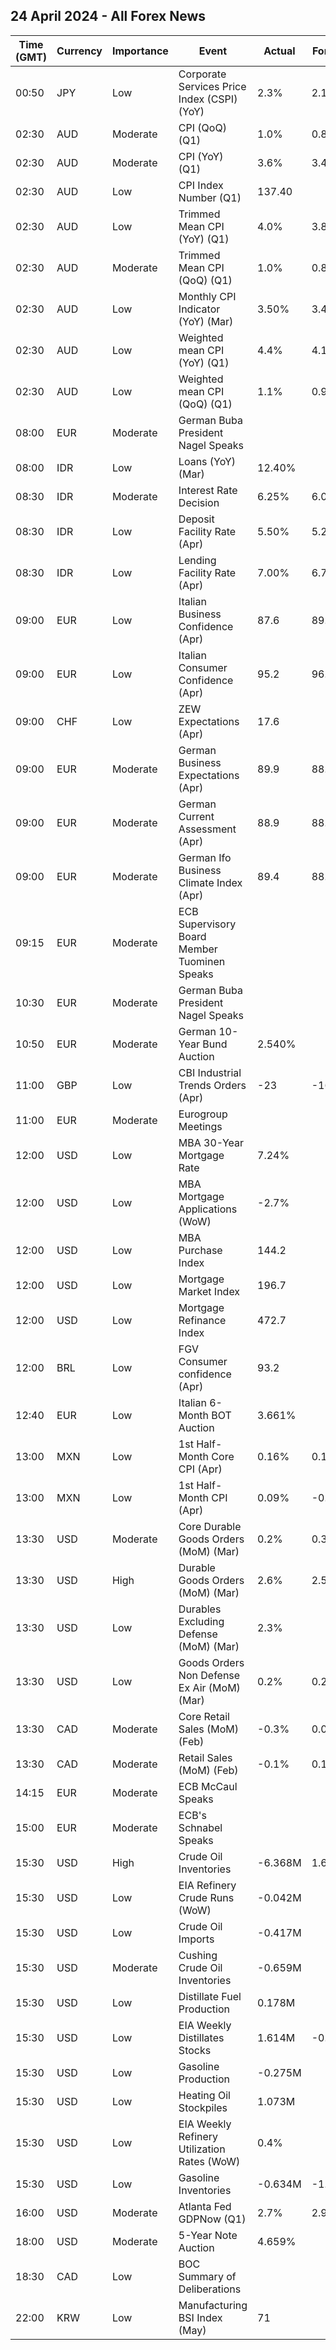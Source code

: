 ## 24 April 2024 - All Forex News

| Time (GMT) | Currency | Importance | Event | Actual | Forecast | Previous |
|------|----------|------------|-------|--------|----------|----------|
| 00:50 | JPY | Low | Corporate Services Price Index (CSPI) (YoY) | 2.3% | 2.1% | 2.2% |
| 02:30 | AUD | Moderate | CPI (QoQ) (Q1) | 1.0% | 0.8% | 0.6% |
| 02:30 | AUD | Moderate | CPI (YoY) (Q1) | 3.6% | 3.4% | 4.1% |
| 02:30 | AUD | Low | CPI Index Number (Q1) | 137.40 |  | 136.10 |
| 02:30 | AUD | Low | Trimmed Mean CPI (YoY) (Q1) | 4.0% | 3.8% | 4.2% |
| 02:30 | AUD | Moderate | Trimmed Mean CPI (QoQ) (Q1) | 1.0% | 0.8% | 0.8% |
| 02:30 | AUD | Low | Monthly CPI Indicator (YoY) (Mar) | 3.50% | 3.40% | 3.40% |
| 02:30 | AUD | Low | Weighted mean CPI (YoY) (Q1) | 4.4% | 4.1% | 4.4% |
| 02:30 | AUD | Low | Weighted mean CPI (QoQ) (Q1) | 1.1% | 0.9% | 0.9% |
| 08:00 | EUR | Moderate | German Buba President Nagel Speaks |  |  |  |
| 08:00 | IDR | Low | Loans (YoY) (Mar) | 12.40% |  | 11.28% |
| 08:30 | IDR | Moderate | Interest Rate Decision | 6.25% | 6.00% | 6.00% |
| 08:30 | IDR | Low | Deposit Facility Rate (Apr) | 5.50% | 5.25% | 5.25% |
| 08:30 | IDR | Low | Lending Facility Rate (Apr) | 7.00% | 6.75% | 6.75% |
| 09:00 | EUR | Low | Italian Business Confidence (Apr) | 87.6 | 89.5 | 88.4 |
| 09:00 | EUR | Low | Italian Consumer Confidence (Apr) | 95.2 | 96.9 | 96.5 |
| 09:00 | CHF | Low | ZEW Expectations (Apr) | 17.6 |  | 11.5 |
| 09:00 | EUR | Moderate | German Business Expectations (Apr) | 89.9 | 88.9 | 87.7 |
| 09:00 | EUR | Moderate | German Current Assessment (Apr) | 88.9 | 88.7 | 88.1 |
| 09:00 | EUR | Moderate | German Ifo Business Climate Index (Apr) | 89.4 | 88.9 | 87.9 |
| 09:15 | EUR | Moderate | ECB Supervisory Board Member Tuominen Speaks |  |  |  |
| 10:30 | EUR | Moderate | German Buba President Nagel Speaks |  |  |  |
| 10:50 | EUR | Moderate | German 10-Year Bund Auction | 2.540% |  | 2.380% |
| 11:00 | GBP | Low | CBI Industrial Trends Orders (Apr) | -23 | -16 | -18 |
| 11:00 | EUR | Moderate | Eurogroup Meetings |  |  |  |
| 12:00 | USD | Low | MBA 30-Year Mortgage Rate | 7.24% |  | 7.13% |
| 12:00 | USD | Low | MBA Mortgage Applications (WoW) | -2.7% |  | 3.3% |
| 12:00 | USD | Low | MBA Purchase Index | 144.2 |  | 145.6 |
| 12:00 | USD | Low | Mortgage Market Index | 196.7 |  | 202.1 |
| 12:00 | USD | Low | Mortgage Refinance Index | 472.7 |  | 500.7 |
| 12:00 | BRL | Low | FGV Consumer confidence (Apr) | 93.2 |  | 91.3 |
| 12:40 | EUR | Low | Italian 6-Month BOT Auction | 3.661% |  | 3.765% |
| 13:00 | MXN | Low | 1st Half-Month Core CPI (Apr) | 0.16% | 0.16% | 0.33% |
| 13:00 | MXN | Low | 1st Half-Month CPI (Apr) | 0.09% | -0.03% | 0.27% |
| 13:30 | USD | Moderate | Core Durable Goods Orders (MoM) (Mar) | 0.2% | 0.3% | 0.1% |
| 13:30 | USD | High | Durable Goods Orders (MoM) (Mar) | 2.6% | 2.5% | 0.7% |
| 13:30 | USD | Low | Durables Excluding Defense (MoM) (Mar) | 2.3% |  | 1.5% |
| 13:30 | USD | Low | Goods Orders Non Defense Ex Air (MoM) (Mar) | 0.2% | 0.2% | 0.4% |
| 13:30 | CAD | Moderate | Core Retail Sales (MoM) (Feb) | -0.3% | 0.0% | 0.4% |
| 13:30 | CAD | Moderate | Retail Sales (MoM) (Feb) | -0.1% | 0.1% | -0.3% |
| 14:15 | EUR | Moderate | ECB McCaul Speaks |  |  |  |
| 15:00 | EUR | Moderate | ECB's Schnabel Speaks |  |  |  |
| 15:30 | USD | High | Crude Oil Inventories | -6.368M | 1.600M | 2.735M |
| 15:30 | USD | Low | EIA Refinery Crude Runs (WoW) | -0.042M |  | 0.131M |
| 15:30 | USD | Low | Crude Oil Imports | -0.417M |  | -1.991M |
| 15:30 | USD | Moderate | Cushing Crude Oil Inventories | -0.659M |  | 0.033M |
| 15:30 | USD | Low | Distillate Fuel Production | 0.178M |  | -0.038M |
| 15:30 | USD | Low | EIA Weekly Distillates Stocks | 1.614M | -0.900M | -2.760M |
| 15:30 | USD | Low | Gasoline Production | -0.275M |  | -0.025M |
| 15:30 | USD | Low | Heating Oil Stockpiles | 1.073M |  | -0.714M |
| 15:30 | USD | Low | EIA Weekly Refinery Utilization Rates (WoW) | 0.4% |  | -0.2% |
| 15:30 | USD | Low | Gasoline Inventories | -0.634M | -1.400M | -1.154M |
| 16:00 | USD | Moderate | Atlanta Fed GDPNow (Q1) | 2.7% | 2.9% | 2.9% |
| 18:00 | USD | Moderate | 5-Year Note Auction | 4.659% |  | 4.235% |
| 18:30 | CAD | Low | BOC Summary of Deliberations |  |  |  |
| 22:00 | KRW | Low | Manufacturing BSI Index (May) | 71 |  | 74 |
